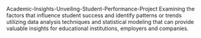 Academic-Insights-Unveiling-Student-Performance-Project
Examining the factors that influence student success and identify patterns or trends utilizing data analysis techniques and statistical modeling that can provide valuable insights for educational institutions, employers and companies.
